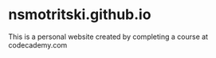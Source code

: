 # nsmotritski.github.io

This is a personal website created by completing a course at codecademy.com
